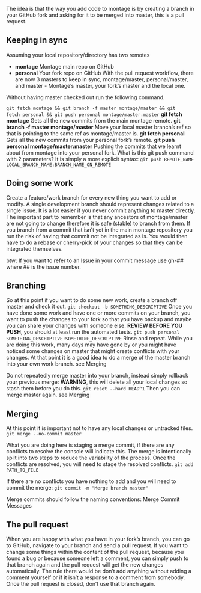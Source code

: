 The idea is that the way you add code to montage is by creating a branch in your GitHub fork and asking for it to be merged into master, this is a pull request.

## Keeping in sync

Assuming your local repository/directory has two remotes
* **montage** Montage main repo on GitHub
* **personal** Your fork repo on GitHub
With the pull request workflow, there are now 3 masters to keep in sync, montage/master, personal/master, and master - Montage’s master, your fork’s master and the local one.

Without having master checked out run the following command.

``
git fetch montage && git branch -f master montage/master && git 	fetch personal && git push personal montage/master:master
``
**git fetch montage** Gets all the new commits from the main montage remote.
**git branch -f master montage/master** Move your local master branch’s ref so that is pointing to 	the same ref as montage/master is.
**git fetch personal** Gets all the new commits from your personal fork’s remote.
**git push personal montage/master:master** Pushing the commits that we learnt about from montage into your personal fork.
What is this git push command with 2 parameters? It is simply a more explicit syntax:
``
git push REMOTE_NAME LOCAL_BRANCH_NAME:BRANCH_NAME_ON_REMOTE
``

## Doing some work

Create a feature/work branch for every new thing you want to add or modify. A single development branch should represent changes related to a single issue. It is a lot easier if you never commit anything to master directly. The important part to remember is that any ancestors of montage/master are not going to change therefore it is safe (stable) to branch from them. If you branch from a commit that isn’t yet in the main montage repository you run the risk of having that commit not be integrated as is. You would then have to do a rebase or cherry-pick of your changes so that they can be integrated themselves.

btw: If you want to refer to an Issue in your commit message use gh-## where ## is the issue number.

## Branching

So at this point if you want to do some new work, create a branch off master and check it out.
`git checkout -b SOMETHING_DESCRIPTIVE`
Once you have done some work and have one or more commits on your branch, you want to push the changes to your fork so that you have backup and maybe you can share your changes with someone else.
**REVIEW BEFORE YOU PUSH**, you should at least run the automated tests.
`git push personal SOMETHING_DESCRIPTIVE:SOMETHING_DESCRIPTIVE`
Rinse and repeat. While you are doing this work, many days may have gone by or you might have noticed some changes on master that might create conflicts with your changes. At that point it is a good idea to do a merge of the master branch into your own work branch. see Merging

Do not repeatedly merge master into your branch, instead simply rollback your previous merge:
	**WARNING**, this will delete all your local changes so stash them before you do this.
`git reset --hard HEAD^1`
Then you can merge master again. see Merging

## Merging

At this point it is important not to have any local changes or untracked files.
`git merge --no-commit master`

What you are doing here is staging a merge commit, if there are any conflicts to resolve the console will indicate this. The merge is intentionally split into two steps to reduce the variability of the process. Once the conflicts are resolved, you will need to stage the resolved conflicts.
`git add PATH_TO_FILE`

If there are no conflicts you have nothing to add and you will need to commit the merge:
`git commit -m "Merge branch master"`

Merge commits should follow the naming conventions: Merge Commit Messages

## The pull request

When you are happy with what you have in your fork’s branch, you can go to GitHub, navigate to your branch and send a pull request.
If you want to change some things within the content of the pull request, because you found a bug or because someone left a comment, you can simply push to that branch again and the pull request will get the new changes automatically. The rule there would be don’t add anything without adding a comment yourself or if it isn’t a response to a comment from somebody. Once the pull request is closed, don’t use that branch again.